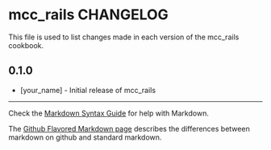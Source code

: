 mcc_rails CHANGELOG
===================

This file is used to list changes made in each version of the mcc_rails cookbook.

0.1.0
-----
- [your_name] - Initial release of mcc_rails

- - -
Check the [Markdown Syntax Guide](http://daringfireball.net/projects/markdown/syntax) for help with Markdown.

The [Github Flavored Markdown page](http://github.github.com/github-flavored-markdown/) describes the differences between markdown on github and standard markdown.
